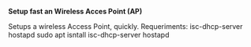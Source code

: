 **Setup fast an Wireless Acces Point (AP)**

Setups a wireless Access Point, quickly.
Requeriments:
isc-dhcp-server hostapd
sudo apt isntall isc-dhcp-server hostapd
